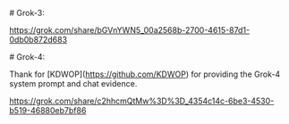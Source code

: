 \# Grok-3:



https://grok.com/share/bGVnYWN5_00a2568b-2700-4615-87d1-0db0b872d683



\# Grok-4:



Thank for \[KDWOP](https://github.com/KDWOP) for providing the Grok-4 system prompt and chat evidence.



https://grok.com/share/c2hhcmQtMw%3D%3D_4354c14c-6be3-4530-b519-46880eb7bf86

